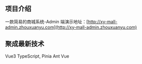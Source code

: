 <!--
 * @Author: xuanyu
 * @LastEditors: xuanyu
 * @email: 969718197@qq.com
 * @github: https://github.com/z-xuanyu
 * @Date: 2021-12-24 14:42:24
 * @LastEditTime: 2022-05-09 14:43:50
 * @Description: Modify here please
-->

## 项目介绍

一款简易的商城系统-Admin 端演示地址：[http://xy-mall-admin.zhouxuanyu.com](http://xy-mall-admin.zhouxuanyu.com)

## 聚成最新技术

Vue3 TypeScript, Pinia Ant Vue

